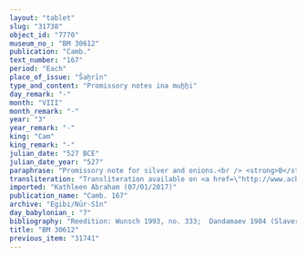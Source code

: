 ```yaml
---
layout: "tablet"
slug: "31738"
object_id: "7770"
museum_no_: "BM 30612"
publication: "Camb."
text_number: "167"
period: "Each"
place_of_issue: "Šaḫrīn"
type_and_content: "Promissory notes ina muẖẖi"
day_remark: "-"
month: "VIII"
month_remark: "-"
year: "3"
year_remark: "-"
king: "Cam"
king_remark: "-"
julian_date: "527 BCE"
julian_date_year: "527"
paraphrase: "Promissory note for silver and onions.<br /> <strong>B</strong> owes 55 1/24 shekels of (silver) and 110 bundles (<em>pītu</em>) of onions to <strong>A</strong>, slave of <strong>C</strong>, to be delivered without interest in Nisan (I). The debt should be paid with the income from his onion field. The (indebted) silver is the amount that has been paid to the temples of Nergal and Nab&ucirc;. In addition, there is a claim (<em>ra&scaron;&ucirc;tu</em>) by <strong>D</strong> against <strong>B</strong>. Names of 2 witnesses and the scribe: Bēl-ibni/Nergal-zēru-ibni//&Scaron;ang&ucirc;-Nanāya.<br /> <br /> <strong>A</strong> = Nergal-rēṣūa, slave of Iddin-Marduk/Iqī&scaron;āya//Nūr-S&icirc;n; <strong>B</strong> = Nab&ucirc;-zēru-ibni/Ha&scaron;dāya; <strong>C</strong> = Iddin-Marduk/Iqī&scaron;āya//Nūr-S&icirc;n; <strong>D</strong> = Madān-bēlu-uṣur<br /> &nbsp;"
transliteration: "Transliteration available on <a href=\"http://www.achemenet.com/fr/item/?/3349245==Strassmaier --Inschriften von Cambyses&l=a&c=1&t=1.4/2/96/1/1677588\" target=\"_blank\">Achemenet</a>"
imported: "Kathleen Abraham (07/01/2017)"
publication_name: "Camb. 167"
archive: "Egibi/Nūr-Sîn"
day_babylonian_: "7"
bibliography: "Reedition: Wunsch 1993, no. 333;  Dandamaev 1984 (Slavery), 369 no. 67; Shiff 1987, no. 217."
title: "BM 30612"
previous_item: "31741"
---
```


